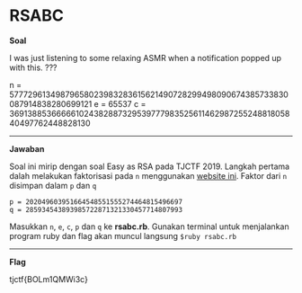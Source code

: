 

# RSABC
**Soal**

I was just listening to some relaxing ASMR when a notification popped up with this. ???

n = 57772961349879658023983283615621490728299498090674385733830087914838280699121
e = 65537
c = 36913885366666102438288732953977798352561146298725524881805840497762448828130
____________________________________

**Jawaban**

Soal ini mirip dengan soal Easy as RSA pada TJCTF 2019. Langkah pertama dalah melakukan faktorisasi pada `n` menggunakan [website ini](factordb.com). Faktor dari `n` disimpan dalam `p` dan `q`

```
p = 202049603951664548551555274464815496697
q = 285934543893985722871321330457714807993
```
Masukkan `n`, `e`, `c`, `p` dan `q` ke **rsabc.rb**. Gunakan terminal untuk menjalankan program ruby dan flag akan muncul langsung
`$ruby rsabc.rb`
____________________________________
**Flag**

tjctf{BOLm1QMWi3c}
